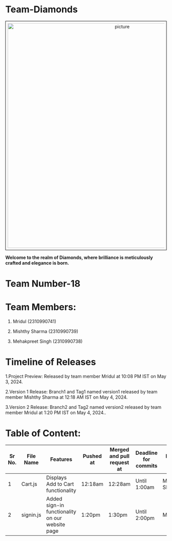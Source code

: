 # Team-Diamonds
<div style="text-align:center; border: 1px solid black; padding: 6px;">
    <img src="https://s26.q4cdn.com/755441662/files/images/our_brands/DDtag_black.png" alt="picture" alt="picture" width="700"/>
</div>



__Welcome to the realm of Diamonds, where brilliance is meticulously crafted and elegance is born.__


# Team Number-18

# Team Members:

1. Mridul (2310990741)

2. Mishthy Sharma (2310990739)

3. Mehakpreet Singh (2310990738)

# Timeline of Releases

1.Project Preview:
Released by team member Mridul at 10:08 PM IST on May 3, 2024.

2.Version 1 Release:
Branch1 and Tag1 named version1 released by team member Mishthy Sharma at 12:18 AM IST on May 4, 2024.

3.Version 2 Release:
Branch2 and Tag2 named version2 released by team member Mridul at 1:20 PM IST on May 4, 2024..

# Table of Content:

| Sr No.| File Name | Features | Pushed at| Merged and pull request at |Deadline for commits | Done by |
|-------|-----------|------------|------------------------------|-------------------------|-----------------------------|----------|
| 1| Cart.js | Displays Add to Cart functionality|  12:18am|  12:28am| Until 1:00am|  Mishthy Sharma|
| 2| signin.js | Added sign-in functionality on our website page|  1:20pm| 1:30pm| Until 2:00pm|  Mridul|







